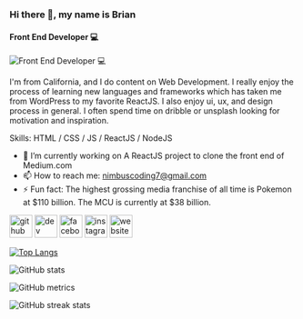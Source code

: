 ### Hi there 👋, my name is Brian
#### Front End Developer 💻 
![Front End Developer 💻 ](https://www.smerin.com/static/565c8b3670db248e0bdc848176270d6a/9397f/websites-banner.jpg)

I'm from California, and I do content on Web Development. I really enjoy the process of learning new languages and frameworks which has taken me from WordPress to my favorite ReactJS. I also enjoy ui, ux, and design process in general. I often spend time on dribble or unsplash looking for motivation and inspiration. 

Skills: HTML / CSS / JS / ReactJS / NodeJS 

- 🔭 I’m currently working on A ReactJS project to clone the front end of Medium.com 
- 📫 How to reach me: nimbuscoding7@gmail.com 
- ⚡ Fun fact: The highest grossing media franchise of all time is Pokemon at $110 billion. The MCU is currently at $38 billion. 


[<img src='https://cdn.jsdelivr.net/npm/simple-icons@3.0.1/icons/github.svg' alt='github' height='40'>](https://github.com/bspence205)  [<img src='https://cdn.jsdelivr.net/npm/simple-icons@3.0.1/icons/dev-dot-to.svg' alt='dev' height='40'>](https://dev.to/bspence205)  [<img src='https://cdn.jsdelivr.net/npm/simple-icons@3.0.1/icons/facebook.svg' alt='facebook' height='40'>](https://www.facebook.com/brian.spencer.9828)  [<img src='https://cdn.jsdelivr.net/npm/simple-icons@3.0.1/icons/instagram.svg' alt='instagram' height='40'>](https://www.instagram.com/nimbuscoding/)  [<img src='https://cdn.jsdelivr.net/npm/simple-icons@3.0.1/icons/icloud.svg' alt='website' height='40'>](https://upbeat-sammet-d2ce24.netlify.app)  

[![Top Langs](https://github-readme-stats.vercel.app/api/top-langs/?username=bspence205)](https://github.com/anuraghazra/github-readme-stats)

![GitHub stats](https://github-readme-stats.vercel.app/api?username=bspence205&show_icons=true&count_private=true)  

![GitHub metrics](https://metrics.lecoq.io/bspence205)  

![GitHub streak stats](https://github-readme-streak-stats.herokuapp.com/?user=bspence205)  

